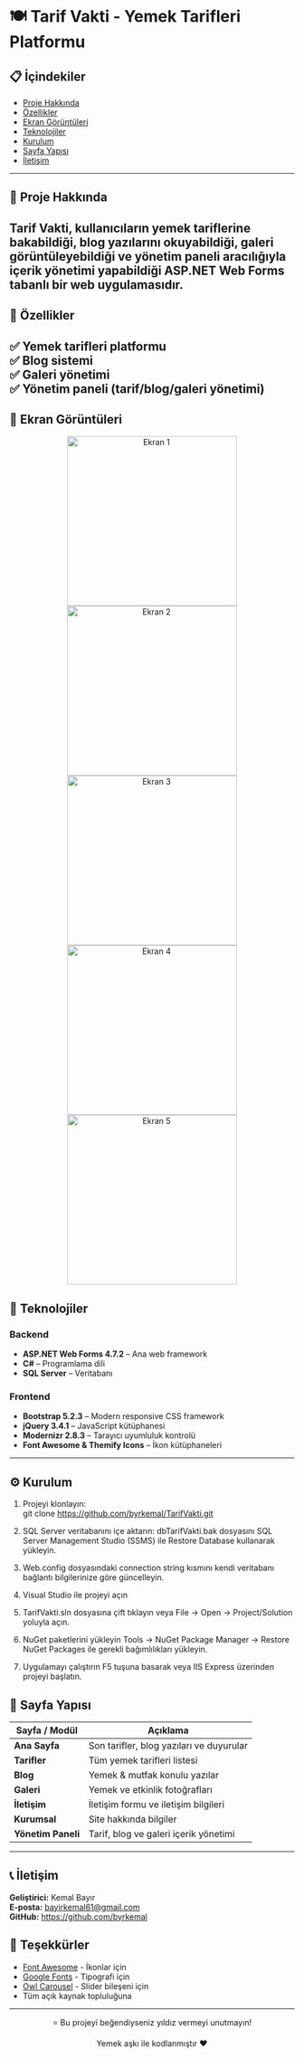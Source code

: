 # 🍽 Tarif Vakti - Yemek Tarifleri Platformu

## 📋 İçindekiler

- [Proje Hakkında](#-proje-hakkında)
- [Özellikler](#-özellikler)
- [Ekran Görüntüleri](#-ekran-görüntüleri)
- [Teknolojiler](#-teknolojiler)
- [Kurulum](#-kurulum)
- [Sayfa Yapısı](#-sayfa-yapısı)
- [İletişim](#-iletişim)
 
---
## 🎯 Proje Hakkında

**Tarif Vakti**, kullanıcıların yemek tariflerine bakabildiği, blog yazılarını okuyabildiği, galeri görüntüleyebildiği ve yönetim paneli aracılığıyla içerik yönetimi yapabildiği **ASP.NET Web Forms** tabanlı bir web uygulamasıdır.
---
## 📌 Özellikler

✅ Yemek tarifleri platformu  
✅ Blog sistemi  
✅ Galeri yönetimi  
✅ Yönetim paneli (tarif/blog/galeri yönetimi)  
---

## 📸 Ekran Görüntüleri

<div align="center">
      <img src="https://github.com/user-attachments/assets/58810c9a-498b-4450-bba2-a0c60eb8ef1a" alt="Ekran 1" width="300"/>
      <img src="https://github.com/user-attachments/assets/aa86f9bf-8804-4e5e-a449-3509aa675aac" alt="Ekran 2" width="300"/>
      <img src="https://github.com/user-attachments/assets/6c0144e6-c2ea-42df-ad2f-35b6a0f428f6" alt="Ekran 3" width="300"/>
      <img src="https://github.com/user-attachments/assets/0d005974-83c1-452d-81d9-00e8c4d2415d" alt="Ekran 4" width="300"/>
      <img src="https://github.com/user-attachments/assets/978c010d-6b19-4569-bd90-bc17f11a255c" alt="Ekran 5" width="300"/>
</div>

## 🚀 Teknolojiler

### Backend
- **ASP.NET Web Forms 4.7.2** – Ana web framework
- **C#** – Programlama dili
- **SQL Server** – Veritabanı

### Frontend
- **Bootstrap 5.2.3** – Modern responsive CSS framework
- **jQuery 3.4.1** – JavaScript kütüphanesi
- **Modernizr 2.8.3** – Tarayıcı uyumluluk kontrolü
- **Font Awesome & Themify Icons** – İkon kütüphaneleri

---

## ⚙️ Kurulum
1.  Projeyi klonlayın:  
      git clone https://github.com/byrkemal/TarifVakti.git
  
2.  SQL Server veritabanını içe aktarın:
      dbTarifVakti.bak dosyasını SQL Server Management Studio (SSMS) ile Restore Database kullanarak yükleyin.

3.  Web.config dosyasındaki connection string kısmını kendi veritabanı bağlantı bilgilerinize göre güncelleyin.

4.  Visual Studio ile projeyi açın

5.  TarifVakti.sln dosyasına çift tıklayın veya File → Open → Project/Solution yoluyla açın.

6.  NuGet paketlerini yükleyin
      Tools → NuGet Package Manager → Restore NuGet Packages ile gerekli bağımlılıkları yükleyin.

7.  Uygulamayı çalıştırın
      F5 tuşuna basarak veya IIS Express üzerinden projeyi başlatın.


## 📂 Sayfa Yapısı

| Sayfa / Modül      | Açıklama |
|--------------------|----------|
| **Ana Sayfa**      | Son tarifler, blog yazıları ve duyurular |
| **Tarifler**       | Tüm yemek tarifleri listesi |
| **Blog**           | Yemek & mutfak konulu yazılar |
| **Galeri**         | Yemek ve etkinlik fotoğrafları |
| **İletişim**       | İletişim formu ve iletişim bilgileri |
| **Kurumsal**       | Site hakkında bilgiler |
| **Yönetim Paneli** | Tarif, blog ve galeri içerik yönetimi |

---
## 📞 İletişim

**Geliştirici:** Kemal Bayır  
**E-posta:** bayirkemal61@gmail.com  
**GitHub:** https://github.com/byrkemal


## 🙏 Teşekkürler

- [Font Awesome](https://fontawesome.com/) - İkonlar için
- [Google Fonts](https://fonts.google.com/) - Tipografi için
- [Owl Carousel](https://owlcarousel2.github.io/OwlCarousel2/) - Slider bileşeni için
- Tüm açık kaynak topluluğuna

---

<div align="center">
  <p>⭐ Bu projeyi beğendiyseniz yıldız vermeyi unutmayın!</p>
  <p> Yemek aşkı ile kodlanmıştır ❤️</p>
</div>






